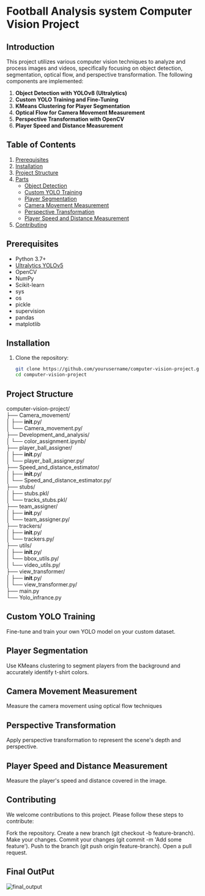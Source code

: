 # Football Analysis system Computer Vision Project

## Introduction
This project utilizes various computer vision techniques to analyze and process images and videos, specifically focusing on object detection, segmentation, optical flow, and perspective transformation. The following components are implemented:

1. **Object Detection with YOLOv8 (Ultralytics)**
2. **Custom YOLO Training and Fine-Tuning**
3. **KMeans Clustering for Player Segmentation**
4. **Optical Flow for Camera Movement Measurement**
5. **Perspective Transformation with OpenCV**
6. **Player Speed and Distance Measurement**

## Table of Contents
1. [Prerequisites](#prerequisites)
2. [Installation](#installation)
3. [Project Structure](#project-structure)
4. [Parts](#usage)
    - [Object Detection](#object-detection)
    - [Custom YOLO Training](#custom-yolo-training)
    - [Player Segmentation](#player-segmentation)
    - [Camera Movement Measurement](#camera-movement-measurement)
    - [Perspective Transformation](#perspective-transformation)
    - [Player Speed and Distance Measurement](#player-speed-and-distance-measurement)
5. [Contributing](#contributing)


## Prerequisites
- Python 3.7+
- [Ultralytics YOLOv5](https://github.com/ultralytics/yolov5)
- OpenCV
- NumPy
- Scikit-learn
- sys
- os
- pickle
- supervision
- pandas
- matplotlib

## Installation
1. Clone the repository:
    ```sh
    git clone https://github.com/yourusername/computer-vision-project.git
    cd computer-vision-project
    ```

## Project Structure
computer-vision-project/<br>
├── Camera_movement/<br>
│ ├── __init__.py/<br>
│ └── Camera_movement.py/<br>
├── Development_and_analysis/<br>
│ └── color_assignment.ipynb/<br>
├── player_ball_assigner/<br>
│ ├── __init__.py/<br>
│ └── player_ball_assigner.py/<br>
├── Speed_and_distance_estimator/<br>
│ ├── __init__.py/<br>
│ └── Speed_and_distance_estimator.py/<br>
├── stubs/<br>
│ ├── stubs.pkl/<br>
│ └── tracks_stubs.pkl/<br>
├── team_assigner/<br>
│ ├── __init__.py/<br>
│ └── team_assigner.py/<br>
├── trackers/<br>
│ ├── __init__.py/<br>
│ └── trackers.py/<br>
├── utils/<br>
│ ├── __init__.py/<br>
│ └── bbox_utils.py/<br>
│ └── video_utils.py/<br>
├── view_transformer/<br>
│ ├── __init__.py/<br>
│ └── view_transformer.py/<br>
├── main.py<br>
└── Yolo_infrance.py<br>

## Custom YOLO Training
Fine-tune and train your own YOLO model on your custom dataset.

## Player Segmentation
Use KMeans clustering to segment players from the background and accurately identify t-shirt colors.

## Camera Movement Measurement
Measure the camera movement using optical flow techniques

## Perspective Transformation
Apply perspective transformation to represent the scene's depth and perspective.

## Player Speed and Distance Measurement
Measure the player's speed and distance covered in the image.

## Contributing
We welcome contributions to this project. Please follow these steps to contribute:

Fork the repository.
Create a new branch (git checkout -b feature-branch).
Make your changes.
Commit your changes (git commit -m 'Add some feature').
Push to the branch (git push origin feature-branch).
Open a pull request.


## Final OutPut
![final_output](https://github.com/user-attachments/assets/1db44106-1d65-4ee6-8acd-41f0931023c2)
